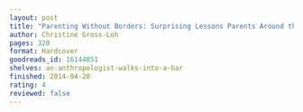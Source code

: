 ```yaml
---
layout: post
title: "Parenting Without Borders: Surprising Lessons Parents Around the World Can Teach Us"
author: Christine Gross-Loh
pages: 320
format: Hardcover
goodreads_id: 16144851
shelves: an-anthropologist-walks-into-a-bar
finished: 2014-04-28
rating: 4
reviewed: false
---
```


